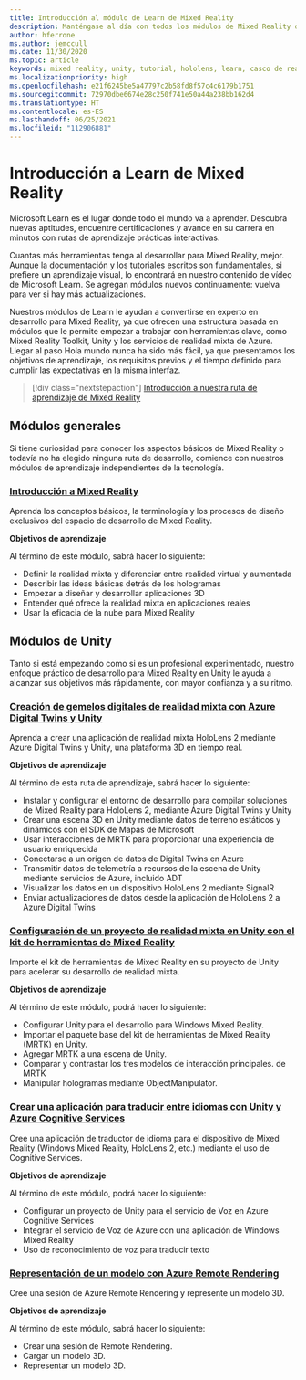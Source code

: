 ```yaml
---
title: Introducción al módulo de Learn de Mixed Reality
description: Manténgase al día con todos los módulos de Mixed Reality disponibles hospedados en la plataforma Microsoft Learn.
author: hferrone
ms.author: jemccull
ms.date: 11/30/2020
ms.topic: article
keywords: mixed reality, unity, tutorial, hololens, learn, casco de realidad mixta, casco de windows mixed reality, casco de realidad virtual, qué es la realidad virtual, qué es la realidad aumentada, MRTK, kit de herramientas de mixed reality, traducción de idiomas, Azure, Azure cognitive services, Microsoft Learn
ms.localizationpriority: high
ms.openlocfilehash: e21f6245be5a47797c2b58fd8f57c4c6179b1751
ms.sourcegitcommit: 72970dbe6674e28c250f741e50a44a238bb162d4
ms.translationtype: HT
ms.contentlocale: es-ES
ms.lasthandoff: 06/25/2021
ms.locfileid: "112906881"
---
```

# <a name="mixed-reality-learn-overview"></a>Introducción a Learn de Mixed Reality

Microsoft Learn es el lugar donde todo el mundo va a aprender. Descubra nuevas aptitudes, encuentre certificaciones y avance en su carrera en minutos con rutas de aprendizaje prácticas interactivas. 

Cuantas más herramientas tenga al desarrollar para Mixed Reality, mejor. Aunque la documentación y los tutoriales escritos son fundamentales, si prefiere un aprendizaje visual, lo encontrará en nuestro contenido de vídeo de Microsoft Learn. Se agregan módulos nuevos continuamente: vuelva para ver si hay más actualizaciones.

Nuestros módulos de Learn le ayudan a convertirse en experto en desarrollo para Mixed Reality, ya que ofrecen una estructura basada en módulos que le permite empezar a trabajar con herramientas clave, como Mixed Reality Toolkit, Unity y los servicios de realidad mixta de Azure. Llegar al paso Hola mundo nunca ha sido más fácil, ya que presentamos los objetivos de aprendizaje, los requisitos previos y el tiempo definido para cumplir las expectativas en la misma interfaz. 

> [!div class="nextstepaction"]
> [Introducción a nuestra ruta de aprendizaje de Mixed Reality](/learn/browse/?terms=mixed+reality)

## <a name="general-modules"></a>Módulos generales

Si tiene curiosidad para conocer los aspectos básicos de Mixed Reality o todavía no ha elegido ninguna ruta de desarrollo, comience con nuestros módulos de aprendizaje independientes de la tecnología.

### <a name="introduction-to-mixed-reality"></a>[Introducción a Mixed Reality](/learn/modules/intro-to-mixed-reality/)

Aprenda los conceptos básicos, la terminología y los procesos de diseño exclusivos del espacio de desarrollo de Mixed Reality.

**Objetivos de aprendizaje**

Al término de este módulo, sabrá hacer lo siguiente:

* Definir la realidad mixta y diferenciar entre realidad virtual y aumentada
* Describir las ideas básicas detrás de los hologramas
* Empezar a diseñar y desarrollar aplicaciones 3D
* Entender qué ofrece la realidad mixta en aplicaciones reales
* Usar la eficacia de la nube para Mixed Reality

## <a name="unity-modules"></a>Módulos de Unity

Tanto si está empezando como si es un profesional experimentado, nuestro enfoque práctico de desarrollo para Mixed Reality en Unity le ayuda a alcanzar sus objetivos más rápidamente, con mayor confianza y a su ritmo.

### <a name="build-mixed-reality-digital-twins-with-azure-digital-twins-and-unity"></a>[Creación de gemelos digitales de realidad mixta con Azure Digital Twins y Unity](/learn/paths/build-mixed-reality-azure-digital-twins-unity/)

Aprenda a crear una aplicación de realidad mixta HoloLens 2 mediante Azure Digital Twins y Unity, una plataforma 3D en tiempo real.

**Objetivos de aprendizaje**

Al término de esta ruta de aprendizaje, sabrá hacer lo siguiente:

* Instalar y configurar el entorno de desarrollo para compilar soluciones de Mixed Reality para HoloLens 2, mediante Azure Digital Twins y Unity
* Crear una escena 3D en Unity mediante datos de terreno estáticos y dinámicos con el SDK de Mapas de Microsoft
* Usar interacciones de MRTK para proporcionar una experiencia de usuario enriquecida
* Conectarse a un origen de datos de Digital Twins en Azure
* Transmitir datos de telemetría a recursos de la escena de Unity mediante servicios de Azure, incluido ADT
* Visualizar los datos en un dispositivo HoloLens 2 mediante SignalR
* Enviar actualizaciones de datos desde la aplicación de HoloLens 2 a Azure Digital Twins

### <a name="set-up-a-mixed-reality-project-in-unity-with-the-mixed-reality-toolkit"></a>[Configuración de un proyecto de realidad mixta en Unity con el kit de herramientas de Mixed Reality](/learn/modules/mixed-reality-toolkit-project-unity/)

Importe el kit de herramientas de Mixed Reality en su proyecto de Unity para acelerar su desarrollo de realidad mixta.

**Objetivos de aprendizaje**

Al término de este módulo, podrá hacer lo siguiente:

* Configurar Unity para el desarrollo para Windows Mixed Reality.
* Importar el paquete base del kit de herramientas de Mixed Reality (MRTK) en Unity.
* Agregar MRTK a una escena de Unity.
* Comparar y contrastar los tres modelos de interacción principales. de MRTK
* Manipular hologramas mediante ObjectManipulator.

### <a name="create-a-language-translator-app-with-unity--azure-cognitive-services"></a>[Crear una aplicación para traducir entre idiomas con Unity y Azure Cognitive Services](/learn/modules/create-language-translator-mixed-reality-application-unity-azure-cognitive-services/)

Cree una aplicación de traductor de idioma para el dispositivo de Mixed Reality (Windows Mixed Reality, HoloLens 2, etc.) mediante el uso de Cognitive Services.

**Objetivos de aprendizaje**

Al término de este módulo, podrá hacer lo siguiente:

* Configurar un proyecto de Unity para el servicio de Voz en Azure Cognitive Services
* Integrar el servicio de Voz de Azure con una aplicación de Windows Mixed Reality
* Uso de reconocimiento de voz para traducir texto

### <a name="render-a-model-with-azure-remote-rendering"></a>[Representación de un modelo con Azure Remote Rendering](/learn/modules/render-model-azure-remote-rendering-unity/)

Cree una sesión de Azure Remote Rendering y represente un modelo 3D.

**Objetivos de aprendizaje**

Al término de este módulo, sabrá hacer lo siguiente:

* Crear una sesión de Remote Rendering.
* Cargar un modelo 3D.
* Representar un modelo 3D.